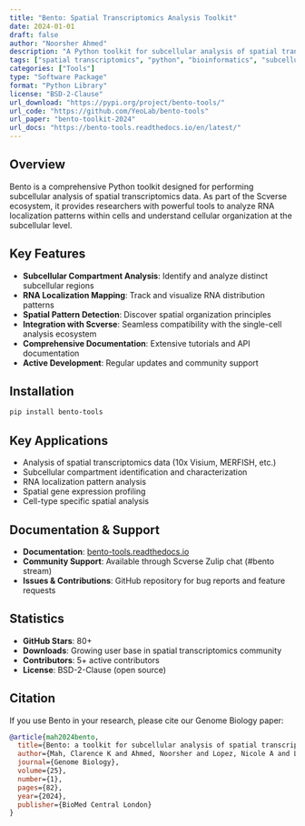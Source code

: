 ```yaml
---
title: "Bento: Spatial Transcriptomics Analysis Toolkit"
date: 2024-01-01
draft: false
author: "Noorsher Ahmed"
description: "A Python toolkit for subcellular analysis of spatial transcriptomics data, part of the Scverse ecosystem"
tags: ["spatial transcriptomics", "python", "bioinformatics", "subcellular analysis", "scverse"]
categories: ["Tools"]
type: "Software Package"
format: "Python Library"
license: "BSD-2-Clause"
url_download: "https://pypi.org/project/bento-tools/"
url_code: "https://github.com/YeoLab/bento-tools"
url_paper: "bento-toolkit-2024"
url_docs: "https://bento-tools.readthedocs.io/en/latest/"
---
```


## Overview

Bento is a comprehensive Python toolkit designed for performing subcellular analysis of spatial transcriptomics data. As part of the Scverse ecosystem, it provides researchers with powerful tools to analyze RNA localization patterns within cells and understand cellular organization at the subcellular level.

## Key Features

- **Subcellular Compartment Analysis**: Identify and analyze distinct subcellular regions
- **RNA Localization Mapping**: Track and visualize RNA distribution patterns
- **Spatial Pattern Detection**: Discover spatial organization principles
- **Integration with Scverse**: Seamless compatibility with the single-cell analysis ecosystem
- **Comprehensive Documentation**: Extensive tutorials and API documentation
- **Active Development**: Regular updates and community support

## Installation

```bash
pip install bento-tools
```

## Key Applications

- Analysis of spatial transcriptomics data (10x Visium, MERFISH, etc.)
- Subcellular compartment identification and characterization
- RNA localization pattern analysis
- Spatial gene expression profiling
- Cell-type specific spatial analysis

## Documentation & Support

- **Documentation**: [bento-tools.readthedocs.io](https://bento-tools.readthedocs.io/en/latest/)
- **Community Support**: Available through Scverse Zulip chat (#bento stream)
- **Issues & Contributions**: GitHub repository for bug reports and feature requests

## Statistics

- **GitHub Stars**: 80+
- **Downloads**: Growing user base in spatial transcriptomics community
- **Contributors**: 5+ active contributors
- **License**: BSD-2-Clause (open source)

## Citation

If you use Bento in your research, please cite our Genome Biology paper:

```bibtex
@article{mah2024bento,
  title={Bento: a toolkit for subcellular analysis of spatial transcriptomics data},
  author={Mah, Clarence K and Ahmed, Noorsher and Lopez, Nicole A and Lam, Dylan C and Pong, Avery and Monell, Alexander and Kern, Colin and Han, Yuanyuan and Prasad, Gino and Cesnik, Anthony J and others},
  journal={Genome Biology},
  volume={25},
  number={1},
  pages={82},
  year={2024},
  publisher={BioMed Central London}
}
``` 